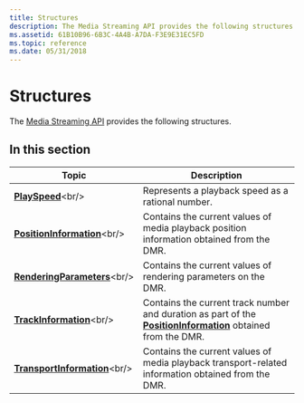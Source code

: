 ```yaml
---
title: Structures
description: The Media Streaming API provides the following structures.
ms.assetid: 61B10B96-6B3C-4A4B-A7DA-F3E9E31EC5FD
ms.topic: reference
ms.date: 05/31/2018
---
```


# Structures

The [Media Streaming API](media-streaming-api-portal.md) provides the following structures.

## In this section



| Topic                                                           | Description                                                                                                                                        |
|-----------------------------------------------------------------|----------------------------------------------------------------------------------------------------------------------------------------------------|
| [**PlaySpeed**](https://msdn.microsoft.com/en-us/library/Hh828990(v=VS.85).aspx)<br/>                       | Represents a playback speed as a rational number. <br/>                                                                                      |
| [**PositionInformation**](https://msdn.microsoft.com/en-us/library/Hh828991(v=VS.85).aspx)<br/>   | Contains the current values of media playback position information obtained from the DMR.<br/>                                               |
| [**RenderingParameters**](https://msdn.microsoft.com/en-us/library/Hh828992(v=VS.85).aspx)<br/>   | Contains the current values of rendering parameters on the DMR.<br/>                                                                         |
| [**TrackInformation**](https://msdn.microsoft.com/en-us/library/Hh829004(v=VS.85).aspx)<br/>         | Contains the current track number and duration as part of the [**PositionInformation**](https://msdn.microsoft.com/en-us/library/Hh828991(v=VS.85).aspx) obtained from the DMR.<br/> |
| [**TransportInformation**](https://msdn.microsoft.com/en-us/library/Hh829005(v=VS.85).aspx)<br/> | Contains the current values of media playback transport-related information obtained from the DMR.<br/>                                      |



 

 

 





